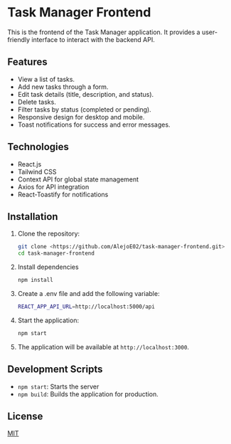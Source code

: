 # Task Manager Frontend

This is the frontend of the Task Manager application. It provides a user-friendly interface to interact with the backend API.

## Features
- View a list of tasks.
- Add new tasks through a form.
- Edit task details (title, description, and status).
- Delete tasks.
- Filter tasks by status (completed or pending).
- Responsive design for desktop and mobile.
- Toast notifications for success and error messages.

## Technologies
- React.js
- Tailwind CSS
- Context API for global state management
- Axios for API integration
- React-Toastify for notifications

## Installation

1. Clone the repository:
   ```bash
   git clone <https://github.com/AlejoE02/task-manager-frontend.git>
   cd task-manager-frontend
2. Install dependencies
   ```bash
   npm install
3. Create a .env file and add the following variable:
   ```bash
   REACT_APP_API_URL=http://localhost:5000/api
4. Start the application:
   ```bash
   npm start
5. The application will be available at `http://localhost:3000`.

## Development Scripts
  - `npm start`: Starts the server
  - `npm build`: Builds the application for production.

## License

[MIT](https://choosealicense.com/licenses/mit/)